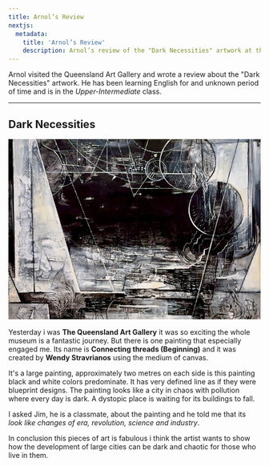 ```yaml
---
title: Arnol’s Review
nextjs:
  metadata:
    title: 'Arnol’s Review'
    description: Arnol’s review of the "Dark Necessities" artwork at the Queensland Art Gallery.
---
```


Arnol visited the Queensland Art Gallery and wrote a review about the "Dark Necessities" artwork. He has been learning English for and unknown period of time and is in the _Upper-Intermediate_ class.

---

## Dark Necessities

![Photo of Dark Necessities by Wendy Stravrianos](https://github.com/JessBaxter/images/blob/main/esl-review-arnol.jpg?raw=true)

Yesterday i was **The Queensland Art Gallery** it was so exciting the whole museum is a fantastic journey. But there is one painting that especially engaged me. Its name is **Connecting threads (Beginning)** and it was created by **Wendy Stravrianos** using the medium of canvas.

It's a large painting, approximately two metres on each side is this painting black and white colors predominate. It has very defined line as if they were blueprint designs. The painting looks like a city in chaos with pollution where every day is dark. A dystopic place is waiting for its buildings to fall.

I asked Jim, he is a classmate, about the painting and he told me that its _look like changes of era, revolution, science and industry_.

In conclusion this pieces of art is fabulous i think the artist wants to show how the development of large cities can be dark and chaotic for those who live in them.

